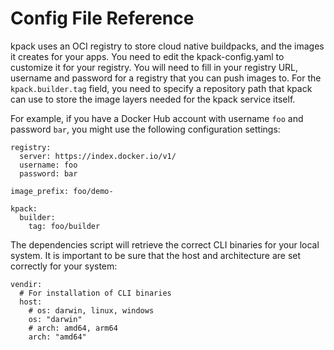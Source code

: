 # Config File Reference

kpack uses an OCI registry to store cloud native buildpacks, and the images it creates for your apps.  You need to edit the kpack-config.yaml to customize it for your registry.  You will need to fill in your registry URL, username and password for a registry that you can push images to.  For the `kpack.builder.tag` field, you need to specify a repository path that kpack can use to store the image layers needed for the kpack service itself.

For example, if you have a Docker Hub account with username `foo` and password `bar`, you might use the following configuration settings:
```
registry:
  server: https://index.docker.io/v1/
  username: foo
  password: bar

image_prefix: foo/demo-

kpack:
  builder:
    tag: foo/builder
```

The dependencies script will retrieve the correct CLI binaries for your local system. It is important to be sure that the host and architecture are set correctly for your system:

```
vendir:
  # For installation of CLI binaries
  host:
    # os: darwin, linux, windows
    os: "darwin"
    # arch: amd64, arm64
    arch: "amd64"
```
